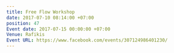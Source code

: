 ```yaml
---
title: Free Flow Workshop
date: 2017-07-10 08:14:00 +07:00
position: 47
Event date: 2017-07-15 00:00:00 +07:00
Venue: Rafikis
Event URL: https://www.facebook.com/events/307124986401230/
---
```


